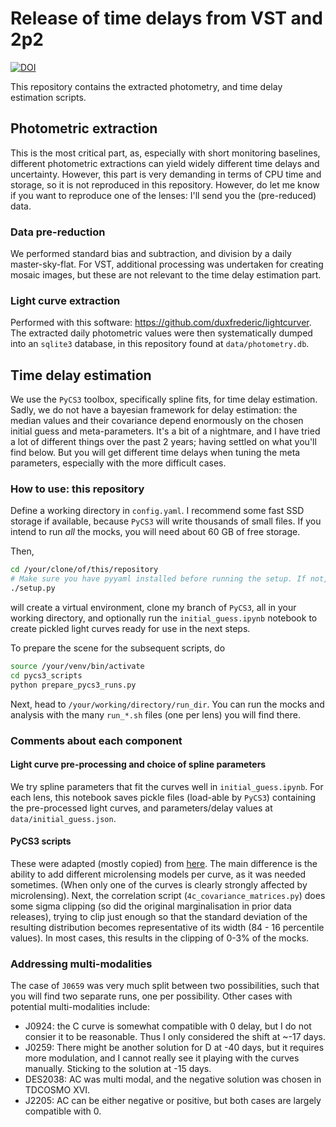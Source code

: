 
# Release of time delays from VST and 2p2


[![DOI](https://img.shields.io/badge/DOI-10.1051%2F0004--6361%2F202553807-blue)](https://doi.org/10.1051/0004-6361/202553807)


This repository contains the extracted photometry, and time delay estimation scripts.

## Photometric extraction
This is the most critical part, as, especially with short monitoring baselines, different photometric extractions
can yield widely different time delays and uncertainty.
However, this part is very demanding in terms of CPU time and storage, so it is not reproduced in this repository.
However, do let me know if you want to reproduce one of the lenses: I'll send you the (pre-reduced) data. 

### Data pre-reduction
We performed standard bias and subtraction, and division by a daily master-sky-flat.
For VST, additional processing was undertaken for creating mosaic images, 
but these are not relevant to the time delay estimation part.

### Light curve extraction
Performed with this software: https://github.com/duxfrederic/lightcurver. 
The extracted daily photometric values were then systematically dumped into an `sqlite3` database,
in this repository found at `data/photometry.db`.

## Time delay estimation
We use the `PyCS3` toolbox, specifically spline fits, for time delay estimation.
Sadly, we do not have a bayesian framework for delay estimation: the median values and their covariance depend
enormously on the chosen initial guess and meta-parameters. 
It's a bit of a nightmare, and I have tried a lot of different things over the past 2 years; 
having settled on what you'll find below.
But you will get different time delays when tuning the meta parameters, especially with the more difficult cases.


### How to use: this repository
Define a working directory in `config.yaml`. I recommend some fast SSD storage if available, because 
`PyCS3` will write thousands of small files. If you intend to run _all_ the mocks, 
you will need about 60 GB of free storage.

Then, 
```bash
cd /your/clone/of/this/repository
# Make sure you have pyyaml installed before running the setup. If not, something like pip install pyyaml will do the trick.
./setup.py
```
will create a virtual environment, clone my branch of `PyCS3`, all in your working directory, and optionally run
the `initial_guess.ipynb` notebook to create pickled light curves ready for use in the next steps.

To prepare the scene for the subsequent scripts, do
```bash
source /your/venv/bin/activate
cd pycs3_scripts
python prepare_pycs3_runs.py
```
Next, head to `/your/working/directory/run_dir`.
You can run the mocks and analysis with the many `run_*.sh` files (one per lens) you will find there.

### Comments about each component
#### Light curve pre-processing and choice of spline parameters
We try spline parameters that fit the curves well in `initial_guess.ipynb`.
For each lens, this notebook saves pickle files (load-able by `PyCS3`) containing the pre-processed light curves,
and parameters/delay values at `data/initial_guess.json`.

#### PyCS3 scripts
These were adapted (mostly copied) from [here](https://gitlab.com/cosmograil/PyCS3/-/tree/master/scripts?ref_type=heads).
The main difference is the ability to add different microlensing models per curve, as it was needed sometimes.
(When only one of the curves is clearly strongly affected by microlensing).
Next, the correlation script (`4c_covariance_matrices.py`) does some sigma clipping 
(so did the original marginalisation in prior data releases), trying to clip just enough so that the standard deviation
of the resulting distribution becomes representative of its width (84 - 16 percentile values).
In most cases, this results in the clipping of 0-3% of the mocks. 

### Addressing multi-modalities
The case of `J0659` was very much split between two possibilities, such that you will find two separate runs, one per possibility.
Other cases with potential multi-modalities include:
- J0924: the C curve is somewhat compatible with 0 delay, but I do not consier it to be reasonable. Thus I only considered the shift at ~-17 days.
- J0259: There might be another solution for D at -40 days, but it requires more modulation, and I cannot really see it playing with the curves manually. Sticking to the solution at -15 days.
- DES2038: AC was multi modal, and the negative solution was chosen in TDCOSMO XVI.
- J2205: AC can be either negative or positive, but both cases are largely compatible with 0.  
